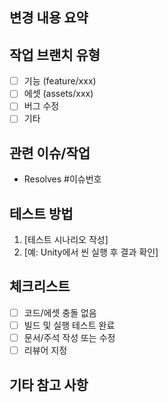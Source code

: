 ## 변경 내용 요약

<!-- 주요 변경점 간단히 설명 -->

## 작업 브랜치 유형

- [ ] 기능 (feature/xxx)
- [ ] 에셋 (assets/xxx)
- [ ] 버그 수정
- [ ] 기타

## 관련 이슈/작업

- Resolves #이슈번호

## 테스트 방법

1. [테스트 시나리오 작성]
2. [예: Unity에서 씬 실행 후 결과 확인]

## 체크리스트

- [ ] 코드/에셋 충돌 없음
- [ ] 빌드 및 실행 테스트 완료
- [ ] 문서/주석 작성 또는 수정
- [ ] 리뷰어 지정

## 기타 참고 사항
<!-- 추가 설명이 필요한 경우 작성 -->
